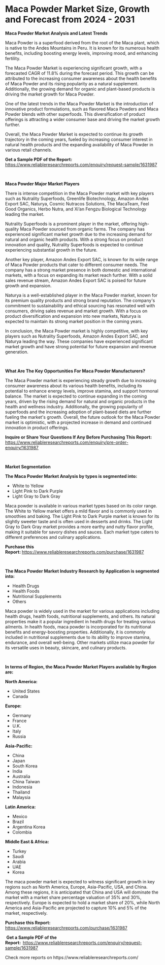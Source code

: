 <p><h1>Maca Powder Market Size, Growth and Forecast from 2024 - 2031</h1></p><p><strong>Maca Powder Market Analysis and Latest Trends</strong></p>
<p><p>Maca Powder is a superfood derived from the root of the Maca plant, which is native to the Andes Mountains in Peru. It is known for its numerous health benefits, including boosting energy levels, improving mood, and enhancing fertility.</p><p>The Maca Powder Market is experiencing significant growth, with a forecasted CAGR of 11.8% during the forecast period. This growth can be attributed to the increasing consumer awareness about the health benefits of Maca Powder and its rising popularity as a natural supplement. Additionally, the growing demand for organic and plant-based products is driving the market growth for Maca Powder.</p><p>One of the latest trends in the Maca Powder Market is the introduction of innovative product formulations, such as flavored Maca Powders and Maca Powder blends with other superfoods. This diversification of product offerings is attracting a wider consumer base and driving the market growth further.</p><p>Overall, the Maca Powder Market is expected to continue its growth trajectory in the coming years, fueled by increasing consumer interest in natural health products and the expanding availability of Maca Powder in various retail channels.</p></p>
<p><strong>Get a Sample PDF of the Report:&nbsp;</strong> <a href="https://www.reliableresearchreports.com/enquiry/request-sample/1631987">https://www.reliableresearchreports.com/enquiry/request-sample/1631987</a></p>
<p>&nbsp;</p>
<p><strong>Maca Powder Major Market Players</strong></p>
<p><p>There is intense competition in the Maca Powder market with key players such as Nutrality Superfoods, Greenlife Biotechnology, Amazon Andes Export SAC, Naturya, Cosmic Nutracos Solutions, The MacaTeam, Feel Good Organics, Herbo Nutra, and Xi’an Fengzu Biological Technology leading the market.</p><p>Nutrality Superfoods is a prominent player in the market, offering high-quality Maca Powder sourced from organic farms. The company has experienced significant market growth due to the increasing demand for natural and organic health products. With a strong focus on product innovation and quality, Nutrality Superfoods is expected to continue experiencing substantial growth in the future.</p><p>Another key player, Amazon Andes Export SAC, is known for its wide range of Maca Powder products that cater to different consumer needs. The company has a strong market presence in both domestic and international markets, with a focus on expanding its market reach further. With a solid sales revenue stream, Amazon Andes Export SAC is poised for future growth and expansion.</p><p>Naturya is a well-established player in the Maca Powder market, known for its premium quality products and strong brand reputation. The company's commitment to sustainability and ethical sourcing has resonated well with consumers, driving sales revenue and market growth. With a focus on product diversification and expansion into new markets, Naturya is expected to maintain its strong market position in the coming years.</p><p>In conclusion, the Maca Powder market is highly competitive, with key players such as Nutrality Superfoods, Amazon Andes Export SAC, and Naturya leading the way. These companies have experienced significant market growth and have strong potential for future expansion and revenue generation.</p></p>
<p>&nbsp;</p>
<p><strong>What Are The Key Opportunities For Maca Powder Manufacturers?</strong></p>
<p><p>The Maca Powder market is experiencing steady growth due to increasing consumer awareness about its various health benefits, including its potential to enhance energy levels, improve stamina, and support hormonal balance. The market is expected to continue expanding in the coming years, driven by the rising demand for natural and organic products in the health and wellness industry. Additionally, the growing popularity of superfoods and the increasing adoption of plant-based diets are further fueling the market's growth. Overall, the future outlook for the Maca Powder market is optimistic, with a projected increase in demand and continued innovation in product offerings.</p></p>
<p><strong>Inquire or Share Your Questions If Any Before Purchasing This Report:</strong> <a href="https://www.reliableresearchreports.com/enquiry/pre-order-enquiry/1631987">https://www.reliableresearchreports.com/enquiry/pre-order-enquiry/1631987</a></p>
<p>&nbsp;</p>
<p><strong>Market Segmentation</strong></p>
<p><strong>The Maca Powder Market Analysis by types is segmented into:</strong></p>
<p><ul><li>White to Yellow</li><li>Light Pink to Dark Purple</li><li>Light Gray to Dark Gray</li></ul></p>
<p><p>Maca powder is available in various market types based on its color range. The White to Yellow market offers a mild flavor and is commonly used in smoothies and baking. The Light Pink to Dark Purple market is known for its slightly sweeter taste and is often used in desserts and drinks. The Light Gray to Dark Gray market provides a more earthy and nutty flavor profile, making it suitable for savory dishes and sauces. Each market type caters to different preferences and culinary applications.</p></p>
<p><strong>Purchase this Report:&nbsp;</strong><a href="https://www.reliableresearchreports.com/purchase/1631987">https://www.reliableresearchreports.com/purchase/1631987</a></p>
<p>&nbsp;</p>
<p><strong>The Maca Powder Market Industry Research by Application is segmented into:</strong></p>
<p><ul><li>Health Drugs</li><li>Health Foods</li><li>Nutritional Supplements</li><li>Others</li></ul></p>
<p><p>Maca powder is widely used in the market for various applications including health drugs, health foods, nutritional supplements, and others. Its natural properties make it a popular ingredient in health drugs for treating various ailments. In health foods, maca powder is incorporated for its nutritional benefits and energy-boosting properties. Additionally, it is commonly included in nutritional supplements due to its ability to improve stamina, endurance, and overall well-being. Other markets utilize maca powder for its versatile uses in beauty, skincare, and culinary products.</p></p>
<p>&nbsp;</p>
<p><strong>In terms of Region, the Maca Powder Market Players available by Region are:</strong></p>
<p>
    <p> <strong> North America: </strong>
        <ul>
            <li>United States</li>
            <li>Canada</li>
        </ul>
        </p> 
    <p> <strong> Europe: </strong>
        <ul>
            <li>Germany</li>
            <li>France</li>
            <li>U.K.</li>
            <li>Italy</li>
            <li>Russia</li>
        </ul>
        </p> 
    <p> <strong> Asia-Pacific: </strong>
        <ul>
            <li>China</li>
            <li>Japan</li>
            <li>South Korea</li>
            <li>India</li>
            <li>Australia</li>
            <li>China Taiwan</li>
            <li>Indonesia</li>
            <li>Thailand</li>
            <li>Malaysia</li>
        </ul>
        </p> 
    <p> <strong> Latin America: </strong>
        <ul>
            <li>Mexico</li>
            <li>Brazil</li>
            <li>Argentina Korea</li>
            <li>Colombia</li>
        </ul>
        </p> 
    <p> <strong> Middle East & Africa: </strong>
        <ul>
            <li>Turkey</li>
            <li>Saudi</li>
            <li>Arabia</li>
            <li>UAE</li>
            <li>Korea</li>
        </ul>
    </p>
    </p>
<p><p>The maca powder market is expected to witness significant growth in key regions such as North America, Europe, Asia-Pacific, USA, and China. Among these regions, it is anticipated that China and USA will dominate the market with a market share percentage valuation of 35% and 30%, respectively. Europe is expected to hold a market share of 20%, while North America and Asia-Pacific are projected to capture 10% and 5% of the market, respectively.</p></p>
<p><strong>Purchase this Report: </strong><a href="https://www.reliableresearchreports.com/purchase/1631987">https://www.reliableresearchreports.com/purchase/1631987</a></p>
<p>&nbsp;<strong>Get a Sample PDF of the Report:&nbsp;&nbsp;</strong><a href="https://www.reliableresearchreports.com/enquiry/request-sample/1631987">https://www.reliableresearchreports.com/enquiry/request-sample/1631987</a></p>
<p><strong></strong></p>
<p>Check more reports on https://www.reliableresearchreports.com/</p>